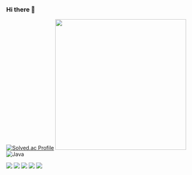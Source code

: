 ### Hi there 👋

[![Solved.ac Profile](http://mazassumnida.wtf/api/v2/generate_badge?boj=ho_0214)](https://solved.ac/ho_0214)
<img src="https://github-readme-stats.vercel.app/api?username=yhj0214&theme=blue-green&show_icons=true" width="350">
![Java](https://img.shields.io/badge/-Java-05122A?style=flat&logo=Java)&nbsp;
<div>
    
  <img src="https://img.shields.io/badge/html5-000030?style=flat&logo=html5&logoColor=E34F26">
  <img src="https://img.shields.io/badge/css-000030?style=flat&logo=css3&logoColor=E34F26">
  <img src="https://img.shields.io/badge/html5-000030?style=flat&logo=html5&logoColor=E34F26">
  <img src="https://img.shields.io/badge/html5-000030?style=flat&logo=html5&logoColor=E34F26">
  <img src="https://img.shields.io/badge/html5-000030?style=flat&logo=html5&logoColor=E34F26">
</div>
<!--
**yhj0214/yhj0214** is a ✨ _special_ ✨ repository because its `README.md` (this file) appears on your GitHub profile.
hi
Here are some ideas to get you started:

- 🔭 I’m currently working on ...
- 🌱 I’m currently learning ...
- 👯 I’m looking to collaborate on ...
- 🤔 I’m looking for help with ...
- 💬 Ask me about ...
- 📫 How to reach me: ...
- 😄 Pronouns: ...
- ⚡ Fun fact: ...
-->
